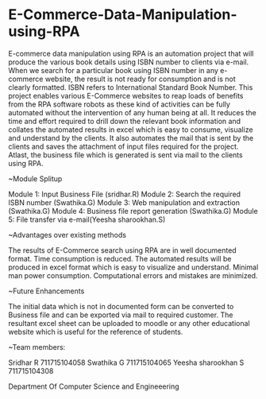 # E-Commerce-Data-Manipulation-using-RPA
E-commerce data manipulation using RPA is an automation project that will produce the various book details using ISBN number to clients via e-mail. When we search for a particular book using ISBN number in any e-commerce website, the result is not ready for consumption and is not clearly formatted. ISBN refers to International Standard Book Number. This project enables various E-Commerce websites to reap loads of benefits from the RPA software robots as these kind of activities can be fully automated without the intervention of any human being at all. It reduces the time and effort required to drill down the relevant book information and collates the automated results in excel which is easy to consume, visualize and understand by the clients. It also automates the mail that is sent by the clients and saves the attachment of input files required for the project. Atlast, the business file which is generated is sent via mail to the clients using RPA.

~Module Splitup

Module 1: Input Business File (sridhar.R)
Module 2: Search the required ISBN number (Swathika.G)
Module 3: Web manipulation and extraction (Swathika.G)
Module 4: Business file report generation (Swathika.G)
Module 5: File transfer via e-mail(Yeesha sharookhan.S)

~Advantages over existing methods

The results of E-Commerce search using RPA are in well documented format.
Time consumption is reduced.
The automated results will be produced in excel format which is easy to visualize and understand.
Minimal man power consumption.
Computational errors and mistakes are minimized.

~Future Enhancements

The initial data which is not in documented form can be converted to Business file and can be exported via mail to required customer.
The resultant excel sheet can be uploaded to moodle or any other educational website which is useful for the reference of students.

~Team members:

Sridhar R 711715104058
Swathika G 711715104065
Yeesha sharookhan S 711715104308

Department Of Computer Science and Engineeering
